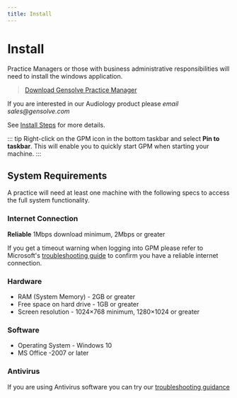 ```yaml
---
title: Install
---
```


# Install

Practice Managers or those with business administrative responsibilities will need to install the windows application.

> [Download Gensolve Practice Manager](http://software.gensolve.com/gpmuk/install.htm)

If you are interested in our Audiology product please _email sales@gensolve.com_

See [Install Steps](http://docs.gensolve.com/help/gpm_uk/desktop/Processes/Installation___Troubleshooting/Installation.htm?rhtocid=7.1#) for more details.

::: tip
Right-click on the GPM icon in the bottom taskbar and select **Pin to taskbar**. This will enable you to quickly start GPM when starting your machine.
:::

## System Requirements

A practice will need at least one machine with the following specs to access the full system functionality.

### Internet Connection

**Reliable** 1Mbps download minimum, 2Mbps or greater

If you get a timeout warning when logging into GPM please refer to Microsoft's [troubleshooting guide](https://support.microsoft.com/en-us/help/936211/how-to-troubleshoot-network-connectivity-problems-in-internet-explorer) to confirm you have a reliable internet connection.

### Hardware

- RAM (System Memory) - 2GB or greater
- Free space on hard drive - 1GB or greater
- Screen resolution - 1024×768 minimum, 1280×1024 or greater

### Software

- Operating System - Windows 10
- MS Office -2007 or later

### Antivirus

If you are using Antivirus software you can try our [troubleshooting guidance](./antivirus/)
